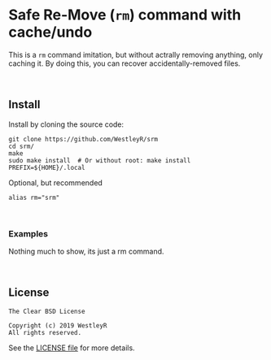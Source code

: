 # Safe Re-Move (`rm`) command with cache/undo

This is a `rm` command imitation, but without actrally removing anything, only
caching it. By doing this, you can recover accidentally-removed files.

<br>

## Install

Install by cloning the source code:

```
git clone https://github.com/WestleyR/srm
cd srm/
make
sudo make install  # Or without root: make install PREFIX=${HOME}/.local
```

Optional, but recommended

```
alias rm="srm"
```

<br>

### Examples

Nothing much to show, its just a rm command.

<br>

## License

```
The Clear BSD License

Copyright (c) 2019 WestleyR
All rights reserved.
```

See the [LICENSE file](LICENSE)
for more details.

<br>

